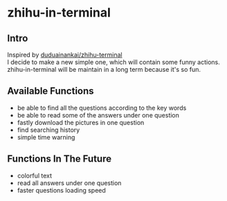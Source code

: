 # zhihu-in-terminal
## Intro
Inspired by [duduainankai/zhihu-terminal](https://github.com/search?utf8=%E2%9C%93&q=zhihu+terminal)  
I decide to make a new simple one, which will contain some funny actions.   
zhihu-in-terminal will be maintain in a long term because it's so fun.
## Available Functions
- be able to find all the questions according to the key words
- be able to read some of the answers under one question
- fastly download the pictures in one question
- find searching history
- simple time warning
## Functions In The Future
- colorful text
- read all answers under one question
- faster questions loading speed 
